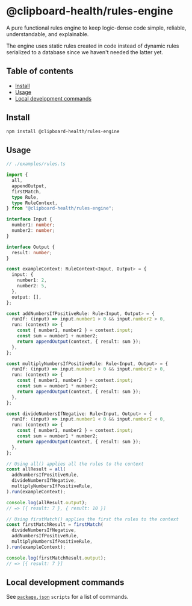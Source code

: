 # @clipboard-health/rules-engine <!-- omit from toc -->

A pure functional rules engine to keep logic-dense code simple, reliable, understandable, and explainable.

The engine uses static rules created in code instead of dynamic rules serialized to a database since we haven't needed the latter yet.

## Table of contents <!-- omit from toc -->

- [Install](#install)
- [Usage](#usage)
- [Local development commands](#local-development-commands)

## Install

```bash
npm install @clipboard-health/rules-engine
```

## Usage

```ts
// ./examples/rules.ts

import {
  all,
  appendOutput,
  firstMatch,
  type Rule,
  type RuleContext,
} from "@clipboard-health/rules-engine";

interface Input {
  number1: number;
  number2: number;
}

interface Output {
  result: number;
}

const exampleContext: RuleContext<Input, Output> = {
  input: {
    number1: 2,
    number2: 5,
  },
  output: [],
};

const addNumbersIfPositiveRule: Rule<Input, Output> = {
  runIf: (input) => input.number1 > 0 && input.number2 > 0,
  run: (context) => {
    const { number1, number2 } = context.input;
    const sum = number1 + number2;
    return appendOutput(context, { result: sum });
  },
};

const multiplyNumbersIfPositiveRule: Rule<Input, Output> = {
  runIf: (input) => input.number1 > 0 && input.number2 > 0,
  run: (context) => {
    const { number1, number2 } = context.input;
    const sum = number1 * number2;
    return appendOutput(context, { result: sum });
  },
};

const divideNumbersIfNegative: Rule<Input, Output> = {
  runIf: (input) => input.number1 < 0 && input.number2 < 0,
  run: (context) => {
    const { number1, number2 } = context.input;
    const sum = number1 * number2;
    return appendOutput(context, { result: sum });
  },
};

// Using all() applies all the rules to the context
const allResult = all(
  addNumbersIfPositiveRule,
  divideNumbersIfNegative,
  multiplyNumbersIfPositiveRule,
).run(exampleContext);

console.log(allResult.output);
// => [{ result: 7 }, { result: 10 }]

// Using firstMatch() applies the first the rules to the context
const firstMatchResult = firstMatch(
  divideNumbersIfNegative,
  addNumbersIfPositiveRule,
  multiplyNumbersIfPositiveRule,
).run(exampleContext);

console.log(firstMatchResult.output);
// => [{ result: 7 }]
```

## Local development commands

See [`package.json`](./package.json) `scripts` for a list of commands.

